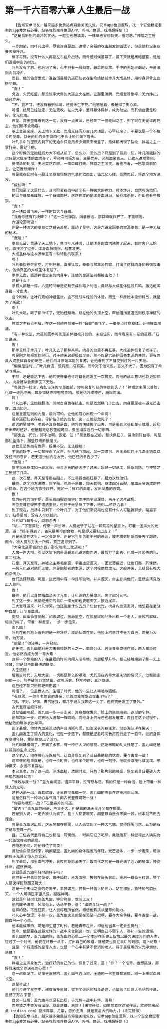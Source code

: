 # 第一千六百零六章 人生最后一战
        【告知安卓书友，越来越多免费站点将会关闭失效，安卓app鱼目混珠，找一个安全稳定看书的app非常有必要，站长强烈推荐换源APP，听书、换源、找书超好使！】
       “这是我听到的最冷的笑话，一粒尘也想填海，一株草也妄想裂天，很可悲。”神墟之主摇头。
       一步向前，向叶凡出手，尽管浑身是血，遭受了帝器的攻击越发的凶猛了，但是他打定主意要灭掉叶凡。
       恒宇将殇，没有什么人再能左右这片战场，而今是时候落幕了，接下来就是黑暗盛宴，是他们游猎宇宙的时光。
       叶凡没有了怒，也忘记了痛，心中只有一股战意，最后的绽放，手中的无始经翻动，帝道法则向前冲击。
       而且，他的仙台发光，准备借最后的道衍仙衣在生命终结前炸开大成圣体，用粉身碎骨去血拼至尊。
       “轰！”
       旁边，火光旺盛，那是恒宇大帝的大道之火在燃，让那里沸腾，光暗至尊惨呼，无力挣扎，仙台炸开。
       “不，我不甘，还没有看到仙域，还要永生不死。”他怒吼着，像是得了失心疯。
       可惜，结局已经注定，无法更改。在火光中，至尊躯体碎掉，成为劫尘，而其仙台更是粉碎，化光化雨。
       石皇、弃天至尊看到这一切，没有一点波澜，已经死了一位轮回之主，到了现在无论谁再死去，他们都不会动容。
       杀上皇道宝座，天上地下无敌，而后又经历万古几次动乱，心早已冷了，不要说是一个不相关的至尊，就是他们的亲生骨肉也不会让他们皱下眉头。
       叶凡手中的宝瓶内剩下的无始血只能用多少滴来来衡量了，瓶体都出现了裂纹，神墟之主一掌打来，震动了他。
       这个时候的无始经威力大不如从前了，怎么办，怎么战？终是到了最后一刻，叶凡所能拼的也只是大成圣体的血肉身了，号称可叫板大帝，真要炸开，必然血染青天，让敌人遭受重创。
       要拼命的刹那，天地突然炸碎，一面巨碑打来，神墟之主冷笑，看也不看，一巴掌向前拍去，让它轰然爆炸！
       可是就在此时有一股让至尊都惊悚的气息扩散而出，仙光亿万缕，蒸腾而起，将这个地方淹没。
       “成仙碑！”
       他们知道了这是什么，且同阶者在当中封印有一种强大的神力，碑体炸开，自然可伤他们。
       轮回至尊恼羞成怒，一个石碑而已，居然也炸的他浑身血淋淋，虽然难杀他，但却也有些狼狈。
       “轰！”
       又一块巨碑飞来，一样的巨大与巍峨。
       “我看你还有几块碑？！”这一次他弹指，隔着很远，那巨碑就炸开了，不能临近。
       六道轮回碑毁！
       但是一种浩大的拳意突然铺天盖地，震动了星空，这是六道轮回拳的本源拳意，是一种无敌的秘术。
       “轰隆！”
       拳意无敌，贯通了天上地下，竟与叶凡共鸣，让他浑身的血肉沸腾了起来，暂时舍弃无始经，直接冲了过去，浑身血脉喷张，战意凌天。
       大成圣体与这本源拳意有一种特别的联系！
       咚！
       叶凡拳裂苍茫星空，打到狂暴，直接猛攻，拳拳与那本源共鸣，打出了这具肉身的最强攻击力，仿佛真正的大成圣体复活了。
       拳拳见血，直透神墟之主的肉身中，连他的皇道法则都被击散了！
       这是什么？
       所有人都是一惊，六道轮回拳是记载于成仙路上的法，竟然与大成圣体这般共鸣，激活他浑身每一寸血肉。
       这个时候，让叶凡宛如神君盖世，这不是战斗经验的体验，而是一种原始本能的释放，就是为了杀敌！
       杀！
       叶凡大吼，眸子都血红了，无始经翻动，悬在他的头顶上空，帮他阻挡皇道法则秩序神链的攻击。
       神墟之主有点不解，在这一刻他竟然被一只“蚂蚁”击飞了，一拳差点打穿躯体，让他鲜血喷涌。
       “有一种说法，六道轮回拳可能是圣体始祖开创的，未经证实，而今看来有一定的道理。”石皇说道。
       轰！
       那拳意终于炸开了，叶凡失去了那种共鸣，肉身的血液不再狂暴，大成圣体恢复了老样子。
       可是刚才那短暂的经历，对于他来说却极其珍贵，那不仅是六道轮回拳本源的共鸣，更有两具大成圣体自身的反应，他们战斗原始本能的复苏，让他看到了不曾见到过的一片天地。
       “偏偏是这时……”叶凡自语，没有悲，没有笑。而今对于他来说，意义不大了，因为没有了希望与明天。
       不然，若是能活下去，他的天帝拳也许将藉此再发生一次蜕变，而他的战斗意识也将更加惊人，肉身搏杀会渐渐天下无敌。
       “卑微的一粒尘，在如汪洋的至尊面前，你可笑复可悲的幸运到头了！”神墟之主阴沉着脸，化成一道光冲来，瞬身锁链声哗啦啦作响，那是亿万缕神芒，崩现而出。
       砰！
       叶凡出手，无始经翻动，同时自身也在抗击。但是依然横飞了出去，肉身更是被一道光芒击穿，血流如注。
       这是皇道法则的力量，最为可怕，让他的眉心出现一个血洞！
       若非道衍仙衣存在，守护住了他的仙台，这一击他必然死了！
       遥远的星域中，老疯子浑身都是血，他将两块碑掷了出去，可是带着大茧却举步维艰，起初带出来时还好，但是越走这枚茧越可怕，要压塌靠近的一切东西。
       “掷出去，妈的，掷不动啊，该死，汪！”黑皇跟在近前，都快疯狂了，拼命刻阵台等，可是那仙茧落下，那些纹络直接磨灭。
       这枚茧恐怖而有诡异，捉摸不定，无法控制！
       宇宙战场中，一切都接近了尾声，叶凡横飞而起，又一次遭创，若无最后的十几滴无始血以及经书的守护，若无道衍仙衣在发光，他已经凶多吉少了。
       “轰隆！”
       恒宇大帝身体如一轮太阳，带着滔天的道火冲了过来，超越一切速度，隔断前路，与神墟之主硬撼了几次。
       这一次石皇、弃天至尊都在阻击，不过帝器也都狂暴了，猛力攻伐他们。
       最终，这个地方沸腾，恒宇殇，也终于落幕，仰天栽倒，身体四分五裂，凰血赤金铸成的神炉拼命，在这个地方直接炸开，宛如一片鲜红的血雨，发出凤凰的哀鸣。
       轰！
       成为碎片的恒宇炉，裹带着四裂的恒宇尸体冲向宇宙深处，离开了这片战场。
       三位至尊在硬撼中遭遇重创，但终于是坚持了下来，他们……依然活着！
       到了现在，战场中只剩下一个叶凡了，对于他们来说再也没有什么人可阻挡脚步，踏遍宇宙，扫尽星域，没有人可以抵抗。
       叶凡如飞蛾扑火，向前杀去！
       “吼……”宇宙深处，传来一声长啸，人魔老爷子站在一颗荒凉的星辰上，盯着一团巨大的光源，道：“终于得到了，古来最稀珍的食物，可是却又要打出去了！”
       若是黑皇在这里，一定会发狂，正是它当年苦追不已的帝源，被老腾蛇阻断而失去了踪迹。而今，被人魔东方太一所得，真正追寻到了。
       “大帝化道所留的东西，那么继续……化道吧！”
       人魔一声大叫，引动这留下的帝源朝着化道方向而进，最后打了出去，化成一片恐怖的光，直冲战场。
       石皇、弃天至尊、神墟之主寒毛倒竖，宇宙虚空湮灭，一团光源接近，让他们都一阵悚然。
       一般人化道对他们无效，但是同阶者的本源，这个时候燃烧成光，这般冲来，无疑具有强大的杀伤力。
       他们选择躲避。可是，这光雨中有一种烙印波动，并未湮灭，自主扑杀他们，显然这场变故出人意料。
       轰！
       最终，他们以身体精血浇灭了光雨，让化道的力量熄灭，伤了部分元气。
       到了这一步，黑暗纪元中的最后一缕光明也要磨灭了，接近尾声。
       三大至尊逼来，叶凡惨笑，他还能拿什么去战？仙台发光，肉身内血液澎湃，他想要在激战中自爆，让至尊血溅。
       突然，幽幽仙音响起，如歌如泣，震动星空，在那星域的尽头出现一个老人，衰败的躯体，暗淡的眸子，带着一种悲意，一步一步走来。
       盖九幽！
       叶凡在他的脸上看到的是一种决然，渡劫仙曲在响，他脸上的悲并不是为自己，而是为大帝，为万灵。
       “前辈！”他轻唤，一声轻叹。
       论天资，盖九幽绝对是古来最惊艳的人之一，举世公认，若无青帝成道在前，两人相距过近，他必然会成为另一尊大帝！
       这样一个惊艳的人，在最短的时间内闯入准帝境，而后极尽升华，都已经触摸到了那一无上领域，可是就不能最终的蜕变。
       人生遗憾！
       后荒古时代，天地大变，一切都是那么的艰难，尤其是在青帝大道未消的情况下，他都能走到那一步，险些破除万古禁锢，改写历史，抒写神迹，真正成道。
       这已经不能只用惊艳来形容！
       可惜了，一位盖世人杰，生错了时代，他的一生让人唏嘘与遗憾。
       “有意思，一位年老体衰的准帝，也敢向我等发动攻击了吗？”
       “咦，不对，好强，真的好强，都几乎破入我等这一关了，但终究是发生了意外。”
       古代至尊这般评价。
       渡劫仙曲响起，盖九幽一步一步走来，浑身都在发光，脸上的悲意掩去，逐渐的宁静。
       他每踏出一步，这天地大道都一阵鸣动，而他身上的光芒也越发璀璨，而且在这个过程中，他枯败的躯体发出响声。
       到了最后，他体内血液流动的声音清晰可闻，如滚滚长河在澎湃，似怒海汪洋在裂天！
       盖九幽发生了惊人的变化，他每一步落下，都像是逆着时间长河而行走了一百年，他的身体在变得年轻，重新焕发出了活力。
       叶凡眼睛模糊了，充满了水雾，有一种想大哭的感觉，这场黑暗动乱太残酷了，盖九幽这是拼最后的生命之光。
       这个老人，他在强行淬炼精气，让自身恢复到了昔日最绝巅的状态，要与古皇一战！
       这样做的结果就是，也许一个时辰，也许半个时辰，也许一刻钟，他就会直接化成尘埃，形神俱灭，永远不复存在。
       本已衰老，为了这一战，淬炼血精，浓缩时光，只为了那片刻的强盛，恢复到昔日要破入大帝境的巅峰状态！
       “谁敢与我一战？”盖九幽问道，语声平静，没有怒与悲，有的只是一种自信，脸上带着一种惊人的光彩。
       这种话语一出，震耳欲聋，让三位至尊都一怔，盖九幽的声音在这天地间回荡。
       这是怎样的一种决心与气魄？问古代至尊可敢一战！
       “你要与我们一战？”石皇森冷的问道。
       “敢否？”盖九幽的问道，声音不大，但是震的满天星斗全都在颤栗。
       若是别人说，一定会被认为疯了，且世人都要嘲笑，而至尊自是会不屑一顾，根本就不用去理会。
       可是盖九幽说出后，这天地都在颤栗，让人感觉到了一种大气魄，觉得理所当然，认为他有资格与至尊一战。
       且，三位古代至尊自己也都是一阵愕然，一时间忘记了喝斥，竟隐隐有一种觉得此人确实为一代盖世强者的感觉。
       若隐若无间，将他归位了同类！
       渡劫仙曲悠悠传来，响彻星空，盖九幽的身体越发的年轻，光芒遮体，一步一步走来，暗淡的眸子充满了惊人的光彩。
       到了最后，那里血气冲天，衰败的身影消失了，取而代之的是一尊充满了活力的躯体，神姿伟岸，超然世间。
       这就是盖九幽年轻时的样子吗？
       他拥有一种盖世的英姿，眸子灿烂，黑发浓密，披散在肩头背后，宛若一尊仙王转世，整个人是这样超然而又强大！
       这是一个天纵之姿的奇男子，丰神如玉，拥有一种盖世的伟力，站在那里，独特的气韵压天，一个人可镇压宇宙八荒，超越神明。
       这就是年轻时代的盖九幽，宇宙称尊，世间无双！
       他的眸子清亮，风采无上，话语平静，道：“谁敢与我一战？”
       这样的话，不是狂妄，让人觉得理所当然，相信他有挑战至尊的能力。
       叶凡心中酸涩，不禁一叹，盖九幽这真的是在渴望一战啊，要与大帝争锋，要与古皇一战，圆自己一个心愿。
       他本能成帝的，可是却生错了时代，若是青帝在世，相信他当年一定会去挑战！
       而今，他是要在这最光辉的一战中来告别这一世，证明自己不弱于人，弥补一生的遗憾。
       盖九幽的梦，盖九幽的殇，盖九幽的心愿……一个本应在历史上绽放出最为璀璨光芒的人杰，错过了一个时代，他要在终极一战中，打出自己的帝路，就是死也要在最后的刹那，踏上绝巅！
       这是一个有遗憾的至尊人杰，也是一个心中有梦不曾消的老人，将于最璀璨的火光中燃烧、落幕！
       “轰！”
       神墟之主浑身发光，治疗好的自己的伤，恢复了过来，道：“你？一个准帝，也想挑战，那好我来成全你送死的心愿！”
       这一战爆发了，结果是震撼的，盖九幽气吞山河，压迫的一代至尊都震惊，刚一上来就血溅长空。
       这是帝战！
       他们打进了星空中，横穿很多星域，留下了无尽的战斗遗迹，也留给了后世人无尽的传说，震撼了万古宇宙！
       自这一日后，盖九幽再也没有出现，于光辉一战中升华，落幕！
       而神墟之主亦没有出现，就此落幕，离世！(未完待续。如果您喜欢这部作品，欢迎您来起点（qidian.com）投推荐票、月票，您的支持，就是我最大的动力。)（未完待续）
       【告知安卓书友，越来越多免费站点将会关闭失效，安卓app鱼目混珠，找一个安全稳定看书的app非常有必要，站长强烈推荐换源APP，听书、换源、找书超好使！】
